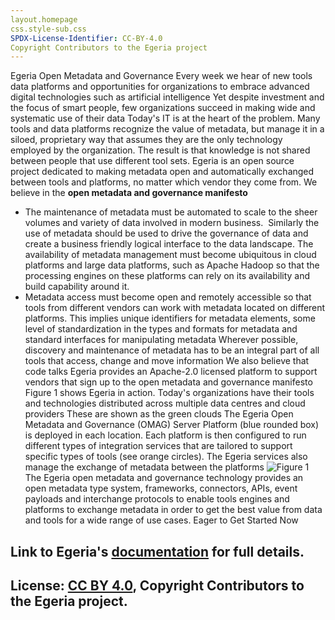 ```yaml
---
layout.homepage 
css.style-sub.css
SPDX-License-Identifier: CC-BY-4.0
Copyright Contributors to the Egeria project
---
```

Egeria 
Open Metadata and Governance
Every week we hear of new tools
data platforms and opportunities for organizations 
to embrace advanced
digital technologies 
such as artificial intelligence
Yet despite investment and the
focus of smart people,
few organizations succeed in making wide and systematic use of their data
Today's IT is at the heart of the problem.
Many tools and data platforms recognize the value of metadata,
but manage it in a siloed, proprietary way that assumes
they are the only technology employed by the organization.
The result is that knowledge is not 
shared between people that use different tool sets.
Egeria is an open source project dedicated to making metadata open and automatically exchanged between tools
and platforms, no matter which vendor they come from.
We believe in the 
**open metadata and governance manifesto**
 * The maintenance of metadata must be automated to scale to the sheer volumes and variety of data involved in modern business.  Similarly the use of metadata should be used to drive the governance of data and create a business friendly logical interface to the data landscape. The availability of metadata management must become ubiquitous in cloud platforms and large data platforms, such as Apache Hadoop so that the processing engines on these platforms can rely on its availability and build capability around it.
 * Metadata access must become open and remotely accessible so that tools from different vendors can work with metadata located on different platforms.  This implies unique identifiers for metadata elements, some level of standardization in the types and formats for metadata and standard interfaces for manipulating metadata Wherever possible, discovery and maintenance of metadata has to be an integral part of all tools that access, change and move information We also believe that code talks
Egeria provides an Apache-2.0 licensed platform to support vendors that sign up to the open metadata and governance
manifesto Figure 1 shows Egeria in action.
 Today's organizations have their tools and technologies
distributed across multiple data centres and cloud providers
  These are shown as the green clouds
  The Egeria Open Metadata and Governance (OMAG) Server Platform (blue rounded box) is deployed in
each location.   Each platform is then configured to run different
types of integration services that are tailored to support specific types
of tools (see orange circles).  The Egeria services also manage the exchange of
metadata between the platforms
![Figure 1](images/egeria-distributed-operation.png#pagewidth)
The Egeria open metadata and governance technology provides an
 open metadata
type system, frameworks, connectors, APIs, event payloads and
 interchange protocols to enable tools
engines and platforms
 to exchange metadata in order
 to get the best value from data and tools for a wide range
 of use cases.  Eager to Get Started Now

Link to Egeria's [documentation](https://egeria-project.org/) for full details.
----
License: [CC BY 4.0](https://creativecommons.org/licenses/by/4.0/),
Copyright Contributors to the Egeria project.
---

